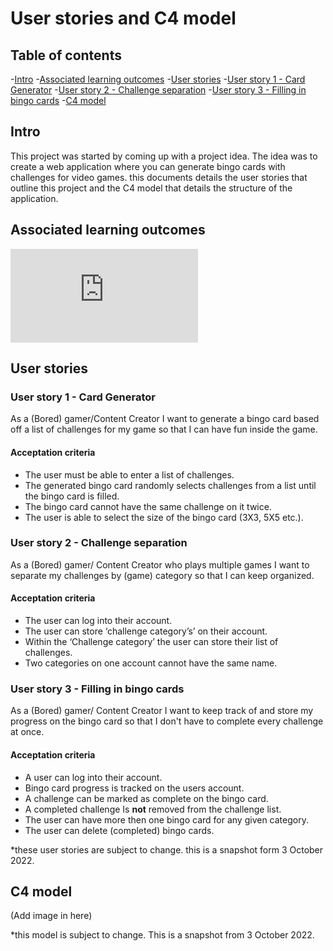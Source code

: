 # User stories and C4 model

## Table of contents
-[Intro](#Intro)
-[Associated learning outcomes](#Associated-learning-outcomes)
-[User stories](#User-stories)
  -[User story 1 - Card Generator](#User-story-1---Card-Generator)
  -[User story 2 - Challenge separation](#User-story-2---Challenge-separation)
  -[User story 3 - Filling in bingo cards](User-story-3---Filling-in-bingo-cards)
-[C4 model](#C4-model)

## Intro 
This project was started by coming up with a project idea. The idea was to create a web application where you can generate bingo cards with challenges for video games. this documents details the user stories that outline this project and the C4 model that details the structure of the application.

## Associated learning outcomes
![Associated learning outcomes](https://github.com/BingoCardGenerator/Documentation/blob/main/dict/Learning%20Outcomes.md#requirements-and-design)


## User stories
### User story 1 - Card Generator

As a (Bored) gamer/Content Creator I want to generate a bingo card based off a list of challenges for my game so that I can have fun inside the game.

#### Acceptation criteria
- The user must be able to enter a list of challenges.
- The generated bingo card randomly selects challenges from a list until the bingo card is filled.
- The bingo card cannot have the same challenge on it twice.
- The user is able to select the size of the bingo card (3X3, 5X5 etc.).

### User story 2 - Challenge separation

As a (Bored) gamer/ Content Creator who plays multiple games I want to separate my challenges by (game) category so that I can keep organized.

#### Acceptation criteria
- The user can log into their account.
- The user can store ‘challenge category’s’ on their account.
- Within the ‘Challenge category’ the user can store their list of challenges.
- Two categories on one account cannot have the same name.


### User story 3 - Filling in bingo cards
As a (Bored) gamer/ Content Creator I want to keep track of and store my progress on the bingo card so that I don't have to complete every challenge at once.

#### Acceptation criteria
- A user can log into their account. 
- Bingo card progress is tracked on the users account.
- A challenge can be marked as complete on the bingo card.
- A completed challenge Is **not** removed from the challenge list.
- The user can have more then one bingo card for any given category.
- The user can delete (completed) bingo cards.

*these user stories are subject to change. this is a snapshot form 3 October 2022.

## C4 model
(Add image in here)

*this model is subject to change. This is a snapshot from 3 October 2022.
